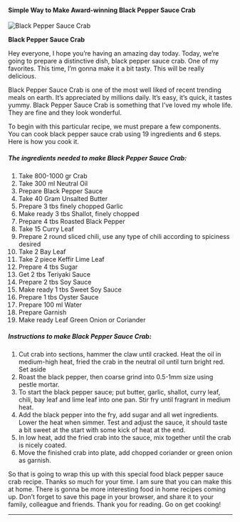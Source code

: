             

#### Simple Way to Make Award-winning Black Pepper Sauce Crab

![Black Pepper Sauce Crab](https://img-global.cpcdn.com/recipes/f3a40dcf30290af0/751x532cq70/black-pepper-sauce-crab-recipe-main-photo.jpg)

**Black Pepper Sauce Crab**

Hey everyone, I hope you’re having an amazing day today. Today, we’re going to prepare a distinctive dish, black pepper sauce crab. One of my favorites. This time, I’m gonna make it a bit tasty. This will be really delicious.

Black Pepper Sauce Crab is one of the most well liked of recent trending meals on earth. It’s appreciated by millions daily. It’s easy, it’s quick, it tastes yummy. Black Pepper Sauce Crab is something that I’ve loved my whole life. They are fine and they look wonderful.

To begin with this particular recipe, we must prepare a few components. You can cook black pepper sauce crab using 19 ingredients and 6 steps. Here is how you cook it.

##### The ingredients needed to make Black Pepper Sauce Crab:

1.  Take 800-1000 gr Crab
2.  Take 300 ml Neutral Oil
3.  Prepare Black Pepper Sauce
4.  Take 40 Gram Unsalted Butter
5.  Prepare 3 tbs finely chopped Garlic
6.  Make ready 3 tbs Shallot, finely chopped
7.  Prepare 4 tbs Roasted Black Pepper
8.  Take 15 Curry Leaf
9.  Prepare 2 round sliced chili, use any type of chili according to spiciness desired
10.  Take 2 Bay Leaf
11.  Take 2 piece Keffir Lime Leaf
12.  Prepare 4 tbs Sugar
13.  Get 2 tbs Teriyaki Sauce
14.  Prepare 2 tbs Soy Sauce
15.  Make ready 1 tbs Sweet Soy Sauce
16.  Prepare 1 tbs Oyster Sauce
17.  Prepare 100 ml Water
18.  Prepare Garnish
19.  Make ready Leaf Green Onion or Coriander

##### Instructions to make Black Pepper Sauce Crab:

1.  Cut crab into sections, hammer the claw until cracked. Heat the oil in medium-high heat, fried the crab in the neutral oil until turn bright red. Set aside
2.  Roast the black pepper, then coarse grind into 0.5-1mm size using pestle mortar.
3.  To start the black pepper sauce; put butter, garlic, shallot, curry leaf, chili, bay leaf and lime leaf into one pan. Stir fry until fragrant in medium heat.
4.  Add the black pepper into the fry, add sugar and all wet ingredients. Lower the heat when simmer. Test and adjust the sauce, it should taste a bit sweet at the start with some kick of heat at the end.
5.  In low heat, add the fried crab into the sauce, mix together until the crab is nicely coated.
6.  Move the finished crab into plate, add chopped coriander or green onion as garnish.

So that is going to wrap this up with this special food black pepper sauce crab recipe. Thanks so much for your time. I am sure that you can make this at home. There is gonna be more interesting food in home recipes coming up. Don’t forget to save this page in your browser, and share it to your family, colleague and friends. Thank you for reading. Go on get cooking!

* * *